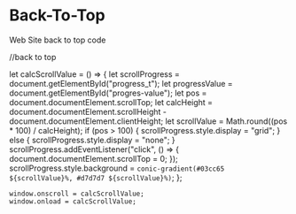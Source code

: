 # Back-To-Top
Web Site back to top code
   
//back to top

let calcScrollValue = () => {
      let scrollProgress = document.getElementById("progress_t");
      let progressValue = document.getElementById("progres-value");
      let pos = document.documentElement.scrollTop;
      let calcHeight =
        document.documentElement.scrollHeight -
        document.documentElement.clientHeight;
      let scrollValue = Math.round((pos * 100) / calcHeight);
      if (pos > 100) {
        scrollProgress.style.display = "grid";
      } else {
        scrollProgress.style.display = "none";
      }
      scrollProgress.addEventListener("click", () => {
        document.documentElement.scrollTop = 0;
      });
      scrollProgress.style.background = `conic-gradient(#03cc65 ${scrollValue}%, #d7d7d7 ${scrollValue}%)`;
    };
    
    window.onscroll = calcScrollValue;
    window.onload = calcScrollValue;
